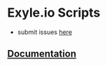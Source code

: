 # Exyle.io Scripts

- submit issues [here](https://github.com/exyleio/exyleio/issues)

## [Documentation](https://exyleio-docs.web.app/docs/projects/scripts/overview)

